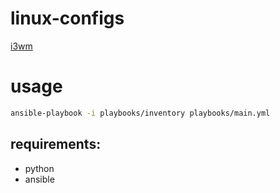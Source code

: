 # linux-configs
[i3wm](https://i3wm.org/)

# usage
```bash
ansible-playbook -i playbooks/inventory playbooks/main.yml
```
## requirements:
* python
* ansible
